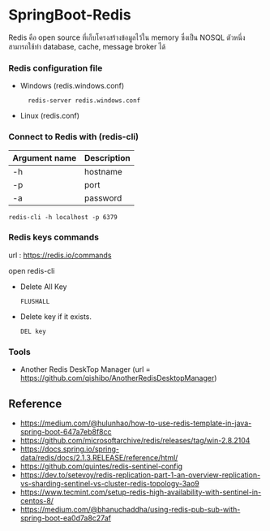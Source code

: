 # SpringBoot-Redis
 
 Redis คือ open source ที่เก็บโครงสร้างข้อมูลไว้ใน memory ซึ่งเป็น NOSQL ตัวหนึ่ง สามารถใช้ทำ database, cache, message broker ได้
 
### Redis configuration file

- Windows (redis.windows.conf)
 
		redis-server redis.windows.conf

- Linux (redis.conf)


### Connect to Redis with (redis-cli)

 | Argument name | Description |
 | ------------- |-------------|
 | -h  | hostname |
 | -p  | port |
 | -a  | password |



	redis-cli -h localhost -p 6379 

      
### Redis keys commands

url : https://redis.io/commands

open redis-cli

 - Delete All Key
                  
       FLUSHALL

-  Delete key if it exists.

       DEL key

### Tools
- Another Redis DeskTop Manager (url = https://github.com/qishibo/AnotherRedisDesktopManager)

## Reference

- https://medium.com/@hulunhao/how-to-use-redis-template-in-java-spring-boot-647a7eb8f8cc
- https://github.com/microsoftarchive/redis/releases/tag/win-2.8.2104
- https://docs.spring.io/spring-data/redis/docs/2.1.3.RELEASE/reference/html/
- https://github.com/quintes/redis-sentinel-config
- https://dev.to/setevoy/redis-replication-part-1-an-overview-replication-vs-sharding-sentinel-vs-cluster-redis-topology-3ao9
- https://www.tecmint.com/setup-redis-high-availability-with-sentinel-in-centos-8/
- https://medium.com/@bhanuchaddha/using-redis-pub-sub-with-spring-boot-ea0d7a8c27af
